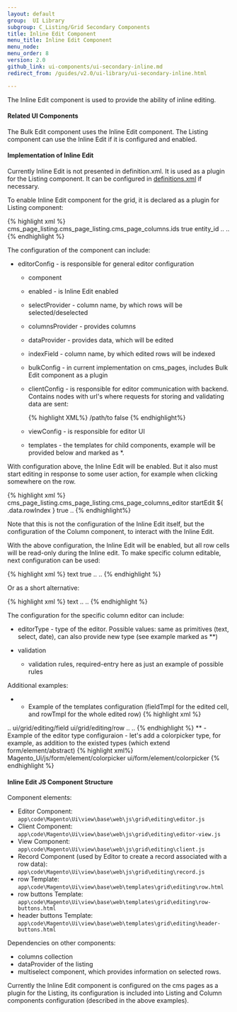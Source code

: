 ```yaml
---
layout: default
group:  UI Library
subgroup: C_Listing/Grid Secondary Components
title: Inline Edit Component
menu_title: Inline Edit Component
menu_node:
menu_order: 8
version: 2.0
github_link: ui-components/ui-secondary-inline.md
redirect_from: /guides/v2.0/ui-library/ui-secondary-inline.html

---
```


The Inline Edit component is used to provide the ability of inline editing. 

#### Related UI Components

The Bulk Edit component uses the Inline Edit component.
The Listing component can use the Inline Edit if it is configured and enabled.

#### Implementation of Inline Edit

Currently Inline Edit is not presented in definition.xml. It is used as a plugin for the Listing component. It can be configured in <a href="{{page.baseurl}}ui-library/ui-definition.html">definitions.xml</a> if necessary.

To enable Inline Edit component for the grid, it is declared as a plugin for Listing component:

{% highlight xml %}
<columns name="cms_page_columns">
    <argument name="data" xsi:type="array">
        <item name="config" xsi:type="array">
            <item name="editorConfig" xsi:type="array">
                <item name="selectProvider" xsi:type="string">cms_page_listing.cms_page_listing.cms_page_columns.ids</item>
                <item name="enabled" xsi:type="boolean">true</item>
                <item name="indexField" xsi:type="string">entity_id</item>
            </item>
            ..
        </item>
    </argument>
..
</columns>
{% endhighlight %}

The configuration of the component can include:

* editorConfig - is responsible for general editor configuration

  * component
    
  * enabled - is Inline Edit enabled
    
  * selectProvider - column name, by which rows will be selected/deselected
    
  * columnsProvider - provides columns
    
  * dataProvider - provides data, which will be edited
    
  * indexField - column name, by which edited rows will be indexed
    
  * bulkConfig - in current implementation on cms_pages, includes Bulk Edit component as a plugin
    
  * clientConfig - is responsible for editor communication with backend. Contains nodes with url's where requests for storing and validating data are sent:

    {% highlight XML%}
    <item name="clientConfig" xsi:type="array">
        <item name="saveUrl" xsi:type="url" path="cms/page/inlineEdit" />
        <item name="validateUrl" xsi:type="string">/path/to</item>
        <item name="validateBeforeSave" xsi:type="boolean">false</item>
    </item>
    {% endhighlight%}

    
  * viewConfig - is responsible for editor UI
    
  * templates - the templates for child components, example will be provided below and marked as *.
   
With configuration above, the Inline Edit will be enabled. But it also must start editing in response to some user action, for example when clicking somewhere on the row.

{% highlight xml %}
<columns name="cms_page_columns">
    <argument name="data" xsi:type="array">
        <item name="config" xsi:type="array">
            <item name="childDefaults" xsi:type="array">
                <item name="fieldAction" xsi:type="array">
                    <item name="provider" xsi:type="string">cms_page_listing.cms_page_listing.cms_page_columns_editor</item>
                        <item name="target" xsi:type="string">startEdit</item>
                        <item name="params" xsi:type="array">
                            <item name="0" xsi:type="string">${ $.$data.rowIndex }</item>
                            <item name="1" xsi:type="boolean">true</item>
                        </item>
                    </item>
                </item>
                ..
            </item>
        </item>
    </argument>
</column>
{% endhighlight%}

Note that this is not the configuration of the Inline Edit itself, but the configuration of the Column component, to interact with the Inline Edit.

With the above configuration, the Inline Edit will be enabled, but all row cells will be read-only during the Inline edit. To make specific column editable, next configuration can be used:

{% highlight xml %}
<column name="name">
    <argument name="data" xsi:type="array">
        <item name="config" xsi:type="array">
            <item name="editor" xsi:type="array">
                <item name="editorType" xsi:type="string">text</item>
                <item name="validation" xsi:type="array">
                    <item name="required-entry" xsi:type="boolean">true</item>
                </item>
            </item>
            ..
        </item>
    ..
    </argument>
</column>
{% endhighlight %}

Or as a short alternative:

{% highlight xml %}
<column name="name">
    <argument name="data" xsi:type="array">
        <item name="config" xsi:type="array">
            <item name="editor" xsi:type="string">text</item>
            ..
        </item>
        ..
    </argument>
</column>
{% endhighlight %}

The configuration for the specific column editor can include:

* editorType - type of the editor. Possible values: same as primitives (text, select, date), can also provide new type (see example marked as **)

* validation

  * validation rules, required-entry here as just an example of possible rules

Additional examples:
 * - Example of the templates configuration (fieldTmpl for the edited cell, and rowTmpl for the whole edited row)
{% highlight xml %}
<columns name="cms_page_columns">
    <argument name="data" xsi:type="array">
        <item name="config" xsi:type="array">
            <item name="editorConfig" xsi:type="array">
                ..
                <item name="templates" xsi:type="array">
                    <item name="record" xsi:type="array">
                        <item name="fieldTmpl" xsi:type="string">ui/grid/editing/field</item>
                        <item name="rowTmpl" xsi:type="string">ui/grid/editing/row</item>
                    </item>
                </item>
            </item>
            ..
        </item>
    </argument>
..
</columns>
{% endhighlight %}
 ** - Example of the editor type configuraion - let's add a colorpicker type, for example, as addition to the existed types (which extend form/element/abstract)
{% highlight xml%}
<item name="editor" xsi:type="array">
    <item name="component" xsi:type="string">Magento_Ui/js/form/element/colorpicker</item>
    <item name="template" xsi:type="string">ui/form/element/colorpicker</item>
</item>
{% endhighlight %}
 
#### Inline Edit JS Component Structure

Component elements:

* Editor Component: `app\code\Magento\Ui\view\base\web\js\grid\editing\editor.js`
* Client Component: `app\code\Magento\Ui\view\base\web\js\grid\editing\editor-view.js`
* View Component: `app\code\Magento\Ui\view\base\web\js\grid\editing\client.js`
* Record Component (used by Editor to create a record associated with a row data): `app\code\Magento\Ui\view\base\web\js\grid\editing\record.js`
* row Template: `app\code\Magento\Ui\view\base\web\templates\grid\editing\row.html`
* row buttons Template: `app\code\Magento\Ui\view\base\web\templates\grid\editing\row-buttons.html`
* header buttons Template: `app\code\Magento\Ui\view\base\web\templates\grid\editing\header-buttons.html`

Dependencies on other components:

* columns collection
* dataProvider of the listing
* multiselect component, which provides information on selected rows.

Currently the Inline Edit component is configured on the cms pages as a plugin for the Listing, its configuration is included into Listing and Column components configuration (described in the above examples).
